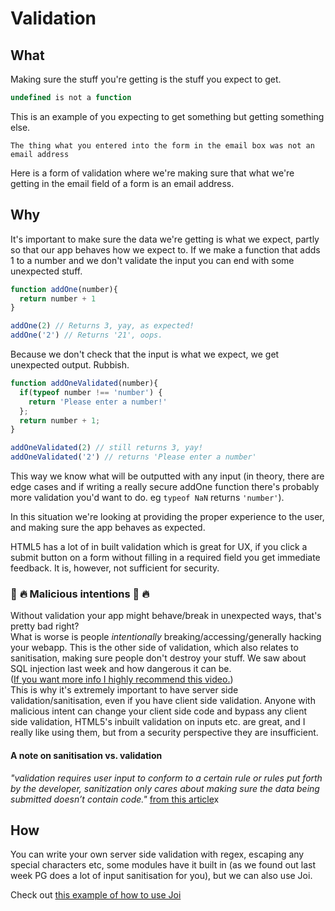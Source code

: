 # Validation

## What
Making sure the stuff you're getting is the stuff you expect to get.

```js
undefined is not a function
```

This is an example of you expecting to get something but getting something else.

```
The thing what you entered into the form in the email box was not an email address
```

Here is a form of validation where we're making sure that what we're getting in the email field of a form is an email address.

## Why

It's important to make sure the data we're getting is what we expect, partly so that our app behaves how we expect to.
If we make a function that adds 1 to a number and we don't validate the input you can end with some unexpected stuff.
```js
function addOne(number){
  return number + 1
}

addOne(2) // Returns 3, yay, as expected!
addOne('2') // Returns '21', oops.
```
Because we don't check that the input is what we expect, we get unexpected output. Rubbish.

```js
function addOneValidated(number){
  if(typeof number !== 'number') {
    return 'Please enter a number!'
  };
  return number + 1;
}

addOneValidated(2) // still returns 3, yay!
addOneValidated('2') // returns 'Please enter a number'
```
This way we know what will be outputted with any input (in theory, there are edge cases and if writing a really secure addOne function there's probably more validation you'd want to do. eg ``` typeof NaN ``` returns ```'number'```).

In this situation we're looking at providing the proper experience to the user, and making sure the app behaves as expected.

HTML5 has a lot of in built validation which is great for UX, if you click a submit button on a form without filling in a required field you get immediate feedback. It is, however, not sufficient for security.

### :hocho: :fire: Malicious intentions :hocho: :fire:

Without validation your app might behave/break in unexpected ways, that's pretty bad right?<br>
What is worse is people <em>intentionally</em> breaking/accessing/generally hacking your webapp.
This is the other side of validation, which also relates to sanitisation, making sure people don't destroy your stuff.
We saw about SQL injection last week and how dangerous it can be.<br> ([If you want more info I highly recommend this video.](https://www.youtube.com/watch?v=ciNHn38EyRc))<br>This is why it's extremely important to have server side validation/sanitisation, even if you have client side validation. Anyone with malicious intent can change your client side code and bypass any client side validation, HTML5's inbuilt validation on inputs etc. are great, and I really like using them, but from a security perspective they are insufficient.

#### A note on sanitisation vs. validation
<em>"validation requires user input to conform to a certain rule or rules put forth by the developer, sanitization only cares about making sure the data being submitted doesn’t contain code."</em> [from this article](http://webdesignforidiots.net/2014/01/sanitization-vs-validation-and-the-importance-of-both-in-your-forms/)x

## How

You can write your own server side validation with regex, escaping any special characters etc, some modules have it built in (as we found out last week PG does a lot of input sanitisation for you), but we can also use Joi.

Check out [this example of how to use Joi](/server.js)

